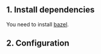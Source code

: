 ## 1. Install dependencies

You need to install [bazel](https://bazel.build/start).

## 2. Configuration